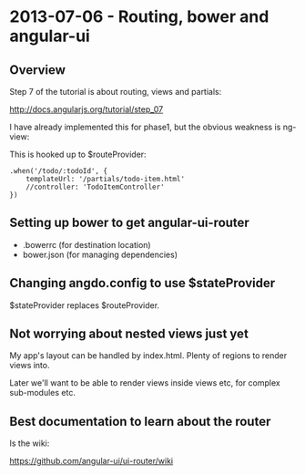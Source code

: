 # 2013-07-06 - Routing, bower and angular-ui

## Overview

Step 7 of the tutorial is about routing, views and partials:

http://docs.angularjs.org/tutorial/step_07

I have already implemented this for phase1, but the obvious weakness is ng-view:

<div ng-view></div>

This is hooked up to $routeProvider:

```
.when('/todo/:todoId', {
    templateUrl: '/partials/todo-item.html'
    //controller: 'TodoItemController'
})
```

## Setting up bower to get angular-ui-router

* .bowerrc (for destination location)
* bower.json (for managing dependencies)

## Changing angdo.config to use $stateProvider

$stateProvider replaces $routeProvider.

## Not worrying about nested views just yet

My app's layout can be handled by index.html. Plenty of regions to render views into.

Later we'll want to be able to render views inside views etc, for complex sub-modules etc.

## Best documentation to learn about the router

Is the wiki:

https://github.com/angular-ui/ui-router/wiki